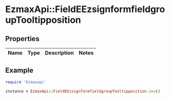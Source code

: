 # EzmaxApi::FieldEEzsignformfieldgroupTooltipposition

## Properties

| Name | Type | Description | Notes |
| ---- | ---- | ----------- | ----- |

## Example

```ruby
require 'Ezmaxapi'

instance = EzmaxApi::FieldEEzsignformfieldgroupTooltipposition.new()
```

